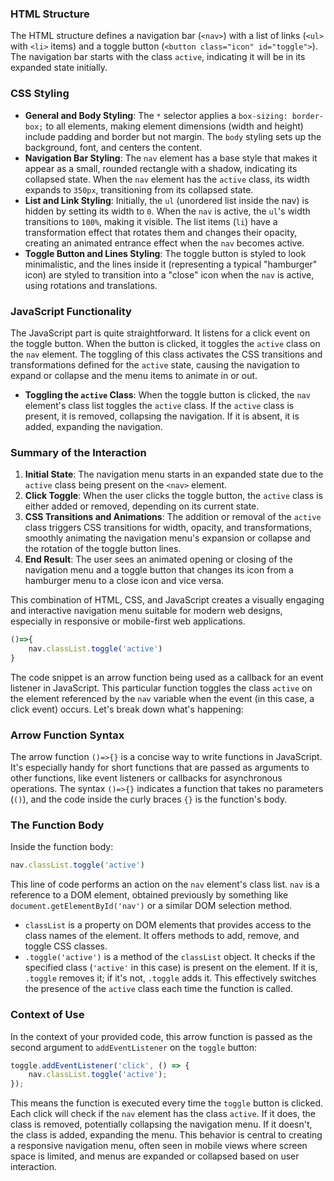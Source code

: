 

### HTML Structure

The HTML structure defines a navigation bar (`<nav>`) with a list of links (`<ul>` with `<li>` items) and a toggle button (`<button class="icon" id="toggle">`). The navigation bar starts with the class `active`, indicating it will be in its expanded state initially.

### CSS Styling

- **General and Body Styling**: The `*` selector applies a `box-sizing: border-box;` to all elements, making element dimensions (width and height) include padding and border but not margin. The `body` styling sets up the background, font, and centers the content.
- **Navigation Bar Styling**: The `nav` element has a base style that makes it appear as a small, rounded rectangle with a shadow, indicating its collapsed state. When the `nav` element has the `active` class, its width expands to `350px`, transitioning from its collapsed state.
- **List and Link Styling**: Initially, the `ul` (unordered list inside the nav) is hidden by setting its width to `0`. When the `nav` is active, the `ul`'s width transitions to `100%`, making it visible. The list items (`li`) have a transformation effect that rotates them and changes their opacity, creating an animated entrance effect when the `nav` becomes active.
- **Toggle Button and Lines Styling**: The toggle button is styled to look minimalistic, and the lines inside it (representing a typical "hamburger" icon) are styled to transition into a "close" icon when the `nav` is active, using rotations and translations.

### JavaScript Functionality

The JavaScript part is quite straightforward. It listens for a click event on the toggle button. When the button is clicked, it toggles the `active` class on the `nav` element. The toggling of this class activates the CSS transitions and transformations defined for the `active` state, causing the navigation to expand or collapse and the menu items to animate in or out.

- **Toggling the `active` Class**: When the toggle button is clicked, the `nav` element's class list toggles the `active` class. If the `active` class is present, it is removed, collapsing the navigation. If it is absent, it is added, expanding the navigation.

### Summary of the Interaction

1. **Initial State**: The navigation menu starts in an expanded state due to the `active` class being present on the `<nav>` element.
2. **Click Toggle**: When the user clicks the toggle button, the `active` class is either added or removed, depending on its current state.
3. **CSS Transitions and Animations**: The addition or removal of the `active` class triggers CSS transitions for width, opacity, and transformations, smoothly animating the navigation menu's expansion or collapse and the rotation of the toggle button lines.
4. **End Result**: The user sees an animated opening or closing of the navigation menu and a toggle button that changes its icon from a hamburger menu to a close icon and vice versa.

This combination of HTML, CSS, and JavaScript creates a visually engaging and interactive navigation menu suitable for modern web designs, especially in responsive or mobile-first web applications.

```javascript
()=>{
    nav.classList.toggle('active')
}
```

The code snippet is an arrow function being used as a callback for an event listener in JavaScript. This particular function toggles the class `active` on the element referenced by the `nav` variable when the event (in this case, a click event) occurs. Let's break down what's happening:

### Arrow Function Syntax

The arrow function `()=>{}` is a concise way to write functions in JavaScript. It's especially handy for short functions that are passed as arguments to other functions, like event listeners or callbacks for asynchronous operations. The syntax `()=>{}` indicates a function that takes no parameters (`()`), and the code inside the curly braces `{}` is the function's body.

### The Function Body

Inside the function body:

```javascript
nav.classList.toggle('active')
```

This line of code performs an action on the `nav` element's class list. `nav` is a reference to a DOM element, obtained previously by something like `document.getElementById('nav')` or a similar DOM selection method.

- `classList` is a property on DOM elements that provides access to the class names of the element. It offers methods to add, remove, and toggle CSS classes.
- `.toggle('active')` is a method of the `classList` object. It checks if the specified class (`'active'` in this case) is present on the element. If it is, `.toggle` removes it; if it's not, `.toggle` adds it. This effectively switches the presence of the `active` class each time the function is called.

### Context of Use

In the context of your provided code, this arrow function is passed as the second argument to `addEventListener` on the `toggle` button:

```javascript
toggle.addEventListener('click', () => {
    nav.classList.toggle('active');
});
```

This means the function is executed every time the `toggle` button is clicked. Each click will check if the `nav` element has the class `active`. If it does, the class is removed, potentially collapsing the navigation menu. If it doesn't, the class is added, expanding the menu. This behavior is central to creating a responsive navigation menu, often seen in mobile views where screen space is limited, and menus are expanded or collapsed based on user interaction.